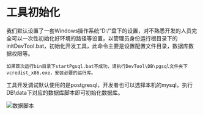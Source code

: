 # 工具初始化

我们默认设置了一套Windows操作系统“D:/”盘下的设置，对不熟悉开发的人员完全可以一次性初始化好环境的路径等设置，以管理员身份运行根目录下的initDevTool.bat，初始化开发工具，此命令主要是设置配置文件目录，数据库数据权限等。

```如果首次运行bin目录下startPgsql.bat不成功，请执行DevTool\DB\pgsql文件夹下vcredist_x86.exe，安装必要的运行库。```

工具开发调试默认使用的是postgresql，开发者也可以选择本机的mysql，执行DB\data下对应的数据库脚本即可初始化数据库。

![数据脚本](../img/image104.jpg)


